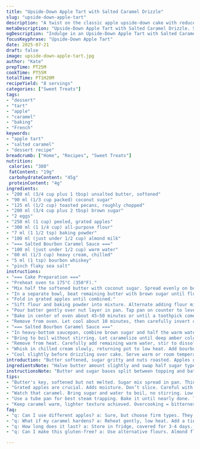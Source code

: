 ```yaml
---
title: "Upside-Down Apple Tart with Salted Caramel Drizzle"
slug: "upside-down-apple-tart"
description: "A twist on the classic apple upside-down cake with reduced butter, replaced milk with almond milk for subtle nuttiness, and swapped granulated sugar for coconut sugar. Brown sugar for topping replaced by chopped pecans. Baked slightly longer than usual. Caramel sauce infused with sea salt and a hint of bourbon, reducing cream amount for a thicker finish. Apples grated not sliced for moisture and texture. A balance of sweet, nutty, and savory notes. Textures from tender cake, crunchy nuts, and syrupy caramel sauce."
metaDescription: "Upside-Down Apple Tart with Salted Caramel Drizzle. Sweet apples, crunchy pecans, and a rich caramel sauce. Perfect balance of flavors."
ogDescription: "Indulge in an Upside-Down Apple Tart with Salted Caramel Drizzle. A twist on the classic—sweet, nutty, and savory in every bite."
focusKeyphrase: "Upside-Down Apple Tart"
date: 2025-07-21
draft: false
image: upside-down-apple-tart.jpg
author: "Kate"
prepTime: PT25M
cookTime: PT55M
totalTime: PT1H20M
recipeYield: "8 servings"
categories: ["Sweet Treats"]
tags:
- "dessert"
- "tart"
- "apple"
- "caramel"
- "baking"
- "French"
keywords:
- "apple tart"
- "salted caramel"
- "dessert recipe"
breadcrumb: ["Home", "Recipes", "Sweet Treats"]
nutrition: 
 calories: "380"
 fatContent: "19g"
 carbohydrateContent: "45g"
 proteinContent: "4g"
ingredients:
- "200 ml (3/4 cup plus 1 tbsp) unsalted butter, softened"
- "90 ml (1/3 cup packed) coconut sugar"
- "125 ml (1/2 cup) toasted pecans, roughly chopped"
- "200 ml (3/4 cup plus 2 tbsp) brown sugar"
- "2 eggs"
- "250 ml (1 cup) peeled, grated apples"
- "300 ml (1 1/4 cup) all-purpose flour"
- "7 ml (1 1/2 tsp) baking powder"
- "100 ml (just under 1/2 cup) almond milk"
- "=== Salted Bourbon Caramel Sauce ==="
- "100 ml (just under 1/2 cup) warm water"
- "80 ml (1/3 cup) heavy cream, chilled"
- "5 ml (1 tsp) bourbon whiskey"
- "pinch flaky sea salt"
instructions:
- "=== Cake Preparation ==="
- "Preheat oven to 175°C (350°F)."
- "Mix half the softened butter with coconut sugar. Spread evenly on bottom of a greased 20 cm (8 in) tube pan. Sprinkle chopped pecans over butter mixture."
- "In a separate bowl, beat remaining butter with brown sugar until fluffy. Add eggs one at a time, beating until the batter turns smooth and pale."
- "Fold in grated apples until combined."
- "Sift flour and baking powder into mixture. Alternate adding flour mixture and almond milk, starting and ending with flour. Mix till just combined; don’t overbeat."
- "Pour batter gently over nut layer in pan. Tap pan on counter to level batter."
- "Bake in center of oven about 45–50 minutes or until a toothpick comes out nearly clean with a few moist crumbs. Avoid overbaking."
- "Remove from oven. Let cool about 10 minutes, then carefully invert onto serving plate. Set aside while making caramel sauce."
- "=== Salted Bourbon Caramel Sauce ==="
- "In heavy-bottom saucepan, combine brown sugar and half the warm water over medium heat."
- "Bring to boil without stirring. Let caramelize until deep amber color, watching closely to avoid burning."
- "Remove from heat. Carefully add remaining warm water, stir to dissolve caramel."
- "Whisk in chilled cream slowly, returning pot to low heat. Add bourbon and a pinch of flaky sea salt. Simmer gently 3-4 minutes until sauce thickens slightly."
- "Cool slightly before drizzling over cake. Serve warm or room temperature."
introduction: "Butter softened, sugar gritty and nuts roasted. Apples grated, not sliced—I like the moisture boost, the chew. Old loaf pans often too small or dry; tube pan traps steam better. Swap cow’s milk for almond, adds depth I like. Coconut sugar replaces brown, a caramel hint upfront. Pecans bring softer crunch, lifted from traditional almonds. Caramel liquor hit slightly boozy; it's a little surprise cut by sea salt flakes. Mix components in stages, little fuss but patience—don’t rush caramel stage or cake bake, both fragile. Turned upside-down cakes, old-fashioned but reliable. Sweet, crisp, sticky, nutty. No fancy plating. All about texture contrast and a syrup finish."
ingredientsNote: "Halve butter amount slightly and swap half sugar types to shift sweetness without losing richness. Almond milk stands in for dairy milk—a mild nutty note but moisture stays. Pecans toasted quick on a dry pan; fresher, buttery than store roasted sometimes. Coconut sugar digs earthier aromas than packed brown sugar. Bourbon toppings optional but worth the kick, sea salt flakes essential; coarse over fine for bursts of salt. Grated apples offer more moisture to soften crumb, not mush because flour and baking powder hold structure. Cream slightly reduced in caramel to avoid runny sauce. Use tube pan or deep round for even heat, easier clean-up too."
instructionsNote: "Butter and sugar bases split between topping and batter to avoid dense, greasy results. Nuts layer first to float and brown beneath cake during bake. Beat eggs well before apple fold for rise but don’t overmix flour or texture sags. Heat caramel slowly; watch darkening phase closely or bitterness creeps in. Adding water off-heat stops cooking waves. Cream temp important—too hot scrambles caramel. Simmer caramel briefly after cream then fold in bourbon and salt off heat to retain flavor balance. Cool caramel until just warm for pouring; hot caramel risks soaking cake too much. Rest cake 10 before inverting to avoid fractures. Caramel sauce ladled over generous. Serve slices with sauce on side or dripping for sticky experience."
tips:
- "Butter's key, softened but not melted. Sugar mix spread in pan. Think layers. The nuts on top, crunch contrasts moist base. Really focus on technique."
- "Grated apples are crucial. Adds moisture. Don’t slice. Careful with mixing flour and milk. Start with flour, end with milk. Mix just enough to blend, no more."
- "Watch that caramel. Bring sugar and water to boil, no stirring. Low heat, gentle simmer after adding cream. Bourbon for complexity—only a splash. Flaky salt is a must."
- "Use a tube pan for best steam trapping. Bake it until nearly done. Toothpick test, clean crumbs mean success. Then cool for 10 mins before flipping."
- "Keep caramel warm, lighter texture achieved. Overcooking = bitterness. Watch it closely at darkening stage. Cream temp matters. Too hot, scrambled sauce."
faq:
- "q: Can I use different apples? a: Sure, but choose firm types. They hold shape, cook well. Granny Smith adds tartness, sweeter options lose bite. Experiment."
- "q: What if my caramel hardens? a: Reheat gently, low heat. Add a tiny bit of water to loosen. Mix until smooth again. Don't rush—keep patience."
- "q: How long does it last? a: Store in fridge, covered for 3-4 days. Reheat for best texture. But really, fresh is best. The flavors shine."
- "q: Can I make this gluten-free? a: Use alternative flours. Almond flour or gluten-free blends can work. Adjust ratios, moisture might vary. Test and tweak."

---
```

